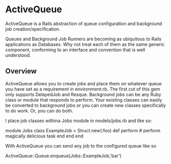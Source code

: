 ActiveQueue 
======

ActiveQueue is a Rails abstraction of queue configuration and background job creation/specification. 

Queues and Background Job Runners are becoming as ubiquitous to Rails applications as Databases. Why not treat each of them as the same generic component, conforming to an interface and convention that is well understood. 

Overview
--------
ActiveQueue allows you to create jobs and place them on whatever queue you have set as a requirement in
environment.rb. The first cut of this gem only supports DelayedJob and Resque. Background jobs can be any Ruby class or module that responds to perform. Your existing classes can easily be converted to background jobs or you can create new classes specifically to do work. Or, you can do both.

I place job classes withina Jobs module in models/jobs.rb and like so:

module Jobs
  class ExampleJob < Struct.new(:foo)
    def perform
      # perform magically delicious task
    end
  end
end

With ActiveQueue you can send any job to the configured queue like so

ActiveQueue::Queue.enqueue(Jobs::ExampleJob,'bar')


 